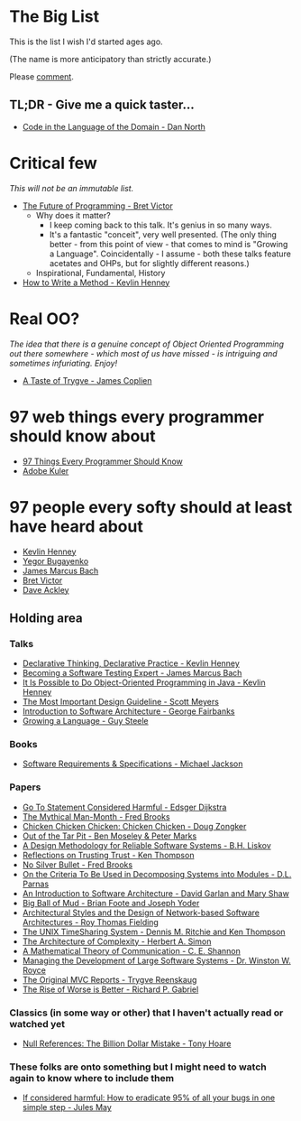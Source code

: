 # The Big List
This is the list I wish I'd started ages ago.

(The name is more anticipatory than strictly accurate.)

Please [comment](https://gist.github.com/pa9ey/6225e00469eb8fd8925ab18076e06319).

## TL;DR - Give me a quick taster...
* [Code in the Language of the Domain - Dan North](http://programmer.97things.oreilly.com/wiki/index.php/Code_in_the_Language_of_the_Domain)

# Critical few
*This will not be an immutable list.*
* [The Future of Programming - Bret Victor](https://vimeo.com/71278954)
  * Why does it matter?
    * I keep coming back to this talk. It's genius in so many ways.
    * It's a fantastic "conceit", very well presented. (The only thing better - from this point of view - that comes to mind is "Growing a Language". Coincidentally - I assume - both these talks feature acetates and OHPs, but for slightly different reasons.)
  * Inspirational, Fundamental, History
* [How to Write a Method - Kevlin Henney](https://vimeo.com/74316116)

# Real OO?
*The idea that there is a genuine concept of Object Oriented Programming out there somewhere - which most of us have missed - is intriguing and sometimes infuriating. Enjoy!*
* [A Taste of Trygve - James Coplien](https://www.youtube.com/watch?v=pjd0IB_8xD8)

# 97 web things every programmer should know about
* [97 Things Every Programmer Should Know](http://programmer.97things.oreilly.com/wiki/index.php/Contributions_Appearing_in_the_Book)
* [Adobe Kuler](https://color.adobe.com/)

# 97 people every softy should at least have heard about
* [Kevlin Henney](https://about.me/kevlin)
* [Yegor Bugayenko](http://www.yegor256.com/about-me.html)
* [James Marcus Bach](https://twitter.com/jamesmarcusbach?ref_src=twsrc%5Egoogle%7Ctwcamp%5Eserp%7Ctwgr%5Eauthor)
* [Bret Victor](http://worrydream.com/)
* [Dave Ackley](http://www.cs.unm.edu/~ackley/)

## Holding area
### Talks
* [Declarative Thinking, Declarative Practice - Kevlin Henney](https://www.youtube.com/watch?v=nrVIlhtoE3Y)
* [Becoming a Software Testing Expert - James Marcus Bach](https://www.youtube.com/watch?v=3FTwaojNkXw)
* [It Is Possible to Do Object-Oriented Programming in Java - Kevlin Henney](https://vimeo.com/56748054)
* [The Most Important Design Guideline - Scott Meyers](https://www.youtube.com/watch?v=5tg1ONG18H8)
* [Introduction to Software Architecture - George Fairbanks](https://www.youtube.com/watch?v=x30DcBfCJRI)
* [Growing a Language - Guy Steele](https://www.youtube.com/watch?v=_ahvzDzKdB0)

### Books
* [Software Requirements & Specifications - Michael Jackson](http://c2.com/cgi/wiki?SoftwareRequirementsAndSpecifications)

### Papers
* [Go To Statement Considered Harmful - Edsger Dijkstra](http://homepages.cwi.nl/~storm/teaching/reader/Dijkstra68.pdf)
* [The Mythical Man-Month - Fred Brooks](https://www.cs.virginia.edu/~evans/greatworks/mythical.pdf)
* [Chicken Chicken Chicken: Chicken Chicken - Doug Zongker](http://valbonne-consulting.com/papers/classic/chicken.pdf)
* [Out of the Tar Pit - Ben Moseley & Peter Marks](http://shaffner.us/cs/papers/tarpit.pdf)
* [A Design Methodology for Reliable Software Systems - B.H. Liskov](http://valbonne-consulting.com/papers/classic/Liskov_72-Design_Methodology_for_Reliable_Software_Systems.pdf)
* [Reflections on Trusting Trust - Ken Thompson](https://www.ece.cmu.edu/~ganger/712.fall02/papers/p761-thompson.pdf)
* [No Silver Bullet - Fred Brooks](http://worrydream.com/refs/Brooks-NoSilverBullet.pdf)
* [On the Criteria To Be Used in Decomposing Systems into Modules - D.L. Parnas](https://www.cs.umd.edu/class/spring2003/cmsc838p/Design/criteria.pdf)
* [An Introduction to Software Architecture - David Garlan and Mary Shaw](https://www.cs.cmu.edu/afs/cs/project/vit/ftp/pdf/intro_softarch.pdf)
* [Big Ball of Mud - Brian Foote and Joseph Yoder](http://www.laputan.org/pub/foote/mud.pdf)
* [Architectural Styles and the Design of Network-based Software Architectures - Roy Thomas Fielding](https://www.ics.uci.edu/~fielding/pubs/dissertation/fielding_dissertation.pdf)
* [The UNIX TimeSharing System - Dennis M. Ritchie and Ken Thompson](http://www.cs.berkeley.edu/~brewer/cs262/unix.pdf)
* [The Architecture of Complexity - Herbert A. Simon](http://www2.econ.iastate.edu/tesfatsi/ArchitectureOfComplexity.HSimon1962.pdf)
* [A Mathematical Theory of Communication - C. E. Shannon](http://worrydream.com/refs/Shannon%20-%20A%20Mathematical%20Theory%20of%20Communication.pdf)
* [Managing the Development of Large Software Systems - Dr. Winston W. Royce](https://www.cs.umd.edu/class/spring2003/cmsc838p/Process/waterfall.pdf)
* [The Original MVC Reports - Trygve Reenskaug](https://heim.ifi.uio.no/~trygver/2007/MVC_Originals.pdf)
* [The Rise of Worse is Better - Richard P. Gabriel](http://dreamsongs.com/RiseOfWorseIsBetter.html)

### Classics (in some way or other) that I haven't actually read or watched yet
* [Null References: The Billion Dollar Mistake - Tony Hoare](https://www.infoq.com/presentations/Null-References-The-Billion-Dollar-Mistake-Tony-Hoare)

### These folks are onto something but I might need to watch again to know where to include them
* [If considered harmful: How to eradicate 95% of all your bugs in one simple step - Jules May](https://www.youtube.com/watch?v=z43bmaMwagI)
